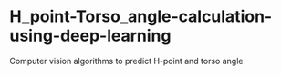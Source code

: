 # H_point-Torso_angle-calculation-using-deep-learning
Computer vision algorithms to predict H-point and torso angle

